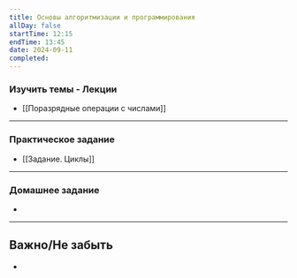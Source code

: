 ```yaml
---
title: Основы алгоритмизации и программирования
allDay: false
startTime: 12:15
endTime: 13:45
date: 2024-09-11
completed:
---
```

### Изучить темы - Лекции

- [[Поразрядные операции с числами]]

---
### Практическое задание

- [[Задание. Циклы]]

---
### Домашнее задание

- 

---
## Важно/Не забыть

- 
